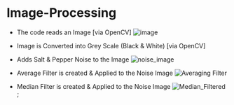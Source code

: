 # Image-Processing

- The code reads an Image [via OpenCV]
![image](https://user-images.githubusercontent.com/99273373/194709211-e97c2108-2025-4b14-aa38-e780aa1f55c4.png)

- Image is Converted into Grey Scale (Black & White) [via OpenCV]

- Adds Salt & Pepper Noise to the Image
![noise_image](https://user-images.githubusercontent.com/99273373/194709222-0b77ba09-f4be-4b76-8acc-1a06fe852fe8.png)

- Average Filter is created & Applied to the Noise Image
![Averaging Filter](https://user-images.githubusercontent.com/99273373/194709231-cae0ac20-fec9-452a-8183-ad22e4abe14c.png)

- Median Filter is created & Applied to the Noise Image
![Median_Filtered](https://user-images.githubusercontent.com/99273373/194709239-10516d6e-7602-4455-8c87-10d07c608ae4.png)
;
